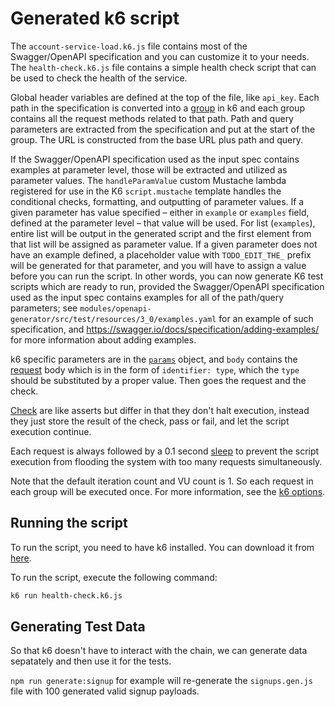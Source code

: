 # Generated k6 script

The `account-service-load.k6.js` file contains most of the Swagger/OpenAPI specification and you can customize it to your needs.
The `health-check.k6.js` file contains a simple health check script that can be used to check the health of the service.

Global header variables are defined at the top of the file, like `api_key`. Each path in the specification is converted into a [group](https://docs.k6.io/docs/tags-and-groups) in k6 and each group contains all the request methods related to that path. Path and query parameters are extracted from the specification and put at the start of the group. The URL is constructed from the base URL plus path and query.

If the Swagger/OpenAPI specification used as the input spec contains examples at parameter level, those will be extracted and utilized as parameter values. The `handleParamValue` custom Mustache lambda registered for use in the K6 `script.mustache` template handles the conditional checks, formatting, and outputting of parameter values. If a given parameter has value specified – either in `example` or `examples` field, defined at the parameter level – that value will be used. For list (`examples`), entire list will be output in the generated script and the first element from that list will be assigned as parameter value. If a given parameter does not have an example defined, a placeholder value with `TODO_EDIT_THE_` prefix will be generated for that parameter, and you will have to assign a value before you can run the script. In other words, you can now generate K6 test scripts which are ready to run, provided the Swagger/OpenAPI specification used as the input spec contains examples for all of the path/query parameters; see `modules/openapi-generator/src/test/resources/3_0/examples.yaml` for an example of such specification, and <https://swagger.io/docs/specification/adding-examples/> for more information about adding examples.

k6 specific parameters are in the [`params`](https://docs.k6.io/docs/params-k6http) object, and `body` contains the [request](https://docs.k6.io/docs/http-requests) body which is in the form of `identifier: type`, which the `type` should be substituted by a proper value. Then goes the request and the check.

[Check](https://docs.k6.io/docs/checks) are like asserts but differ in that they don't halt execution, instead they just store the result of the check, pass or fail, and let the script execution continue.

Each request is always followed by a 0.1 second [sleep](https://docs.k6.io/docs/sleep-t-1) to prevent the script execution from flooding the system with too many requests simultaneously.

Note that the default iteration count and VU count is 1. So each request in each group will be executed once. For more information, see the [k6 options](https://docs.k6.io/docs/options).

## Running the script

To run the script, you need to have k6 installed. You can download it from [here](https://k6.io/docs/getting-started/installation).

To run the script, execute the following command:

```bash
k6 run health-check.k6.js
```

## Generating Test Data

So that k6 doesn't have to interact with the chain, we can generate data sepatately and then use it for the tests.

`npm run generate:signup` for example will re-generate the `signups.gen.js` file with 100 generated valid signup payloads.
